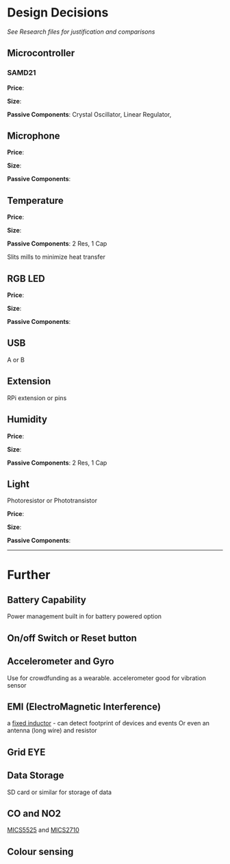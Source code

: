 # Design Decisions
_See Research files for justification and comparisons_

## Microcontroller
### SAMD21

**Price**:

**Size**:

**Passive Components**: Crystal Oscillator, Linear Regulator,

## Microphone

**Price**:

**Size**:

**Passive Components**:


## Temperature

**Price**:

**Size**:

**Passive Components**: 2 Res, 1 Cap

Slits mills to minimize heat transfer

## RGB LED
**Price**:

**Size**:

**Passive Components**:

## USB
A or B
## Extension
RPi extension or pins
## Humidity

**Price**:

**Size**:

**Passive Components**: 2 Res, 1 Cap
## Light
Photoresistor or Phototransistor

**Price**:

**Size**:

**Passive Components**:

_____________________
# Further
## Battery Capability
Power management built in for battery powered option
## On/off Switch or Reset button

## Accelerometer and Gyro
Use for crowdfunding as a wearable.
accelerometer good for vibration sensor
## EMI (ElectroMagnetic Interference)
a [fixed inductor](http://au.mouser.com/Passive-Components/Inductors-Chokes-Coils/Fixed-Inductors/_/N-wpcz?P=1z0wpwc&Ns=Pricing|0) - can detect footprint of devices and events
Or even an antenna (long wire) and resistor
## Grid EYE

## Data Storage
SD card or similar for storage of data

## CO and NO2
[MICS5525]() and [MICS2710]()

## Colour sensing
